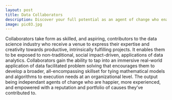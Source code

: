 ```yaml
---
layout: post
title: Data Collaborators
description: Discover your full potential as an agent of change who enables effective social impact.
image: pic03.jpg
---
```


Collaborators take form as skilled, and aspiring, contributors to the data science industry who receive a venue to express their expertise and creativity towards productive, intrinsically fulfilling projects. It enables them to be exposed to non-traditional, social impact-driven, applications of data analytics. Collaborators gain the ability to tap into an immersive real-world application of data facilitated problem solving that encourages them to develop a broader, all-encompassing skillset for tying mathematical models and algorithms to execution needs at an organizational level. The output being independant agents of change who are happier, more experienced, and empowered with a reputation and portfolio of causes they’ve contributed to.

